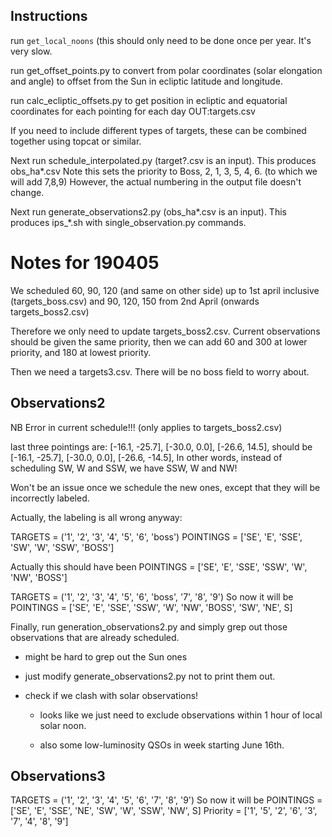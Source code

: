 ## Instructions
run `get_local_noons` (this should only need to be done once per year. It's very slow.

run get_offset_points.py to convert from polar coordinates (solar elongation and angle) to offset from the Sun in ecliptic latitude and longitude.

run calc_ecliptic_offsets.py to get position in ecliptic and equatorial coordinates for each pointing for each day OUT:targets.csv

If you need to include different types of targets, these can be combined together using topcat or similar.

Next run schedule_interpolated.py (target?.csv is an input). This produces obs_ha*.csv
Note this sets the priority to Boss, 2, 1, 3, 5, 4, 6. (to which we will add 7,8,9)
However, the actual numbering in the output file doesn't change. 

Next run generate_observations2.py (obs_ha*.csv is an input). This produces ips_*.sh with single_observation.py commands.

Notes for 190405
================


We scheduled 60, 90, 120 (and same on other side) up to 1st april inclusive (targets_boss.csv) and 90, 120, 150 from 2nd April (onwards targets_boss2.csv)

Therefore we only need to update targets_boss2.csv. Current observations should be given the same priority, then we can add 60 and 300 at lower priority, and 180 at lowest priority.

Then we need a targets3.csv. There will be no boss field to worry about.

Observations2
-------------

NB Error in current schedule!!! (only applies to targets_boss2.csv) 

last three pointings are:
[-16.1, -25.7],
[-30.0,   0.0],
[-26.6,  14.5],
should be
[-16.1, -25.7],
[-30.0,   0.0],
[-26.6, -14.5],
In other words, instead of scheduling SW, W and SSW, we have SSW, W and NW!

Won't be an issue once we schedule the new ones, except that they will be incorrectly labeled.

Actually, the labeling is all wrong anyway:

TARGETS = ('1', '2', '3', '4', '5', '6', 'boss')
POINTINGS = ['SE', 'E', 'SSE', 'SW', 'W', 'SSW', 'BOSS']

Actually this should have been
POINTINGS = ['SE', 'E', 'SSE', 'SSW', 'W', 'NW', 'BOSS']

TARGETS = ('1', '2', '3', '4', '5', '6', 'boss', '7', '8', '9')
So now it will be
POINTINGS = ['SE', 'E', 'SSE', 'SSW', 'W', 'NW', 'BOSS', 'SW', 'NE', S]

Finally, run generation_observations2.py and simply grep out those observations that are already scheduled.
- might be hard to grep out the Sun ones

- just modify generate_observations2.py not to print them out.

* check if we clash with solar observations!
  - looks like we just need to exclude observations within 1 hour of local solar noon.

  - also some low-luminosity QSOs in week starting June 16th.

Observations3
-------------

TARGETS = ('1', '2', '3', '4', '5', '6', '7', '8', '9')
So now it will be
POINTINGS = ['SE', 'E', 'SSE', 'NE', 'SW', 'W', 'SSW', 'NW', S]
Priority = ['1', '5', '2', '6', '3', '7', '4', '8', '9']
